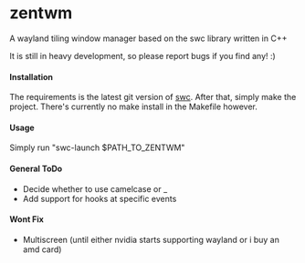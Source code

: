 zentwm
======

A wayland tiling window manager based on the swc library written in C++

It is still in heavy development, so please report bugs if you find any! :)

#### Installation

The requirements is the latest git version of [swc](https://github.com/michaelforney/swc).
After that, simply make the project.
There's currently no make install in the Makefile however.

#### Usage

Simply run "swc-launch $PATH_TO_ZENTWM"


#### General ToDo

- Decide whether to use camelcase or _
- Add support for hooks at specific events

#### Wont Fix
- Multiscreen (until either nvidia starts supporting wayland or i buy an amd card)
